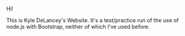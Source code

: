 Hi!

This is Kyle DeLancey's Website. It's a test/practice run of the use of node.js with Bootstrap, neither of which I've used before.